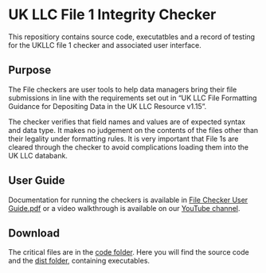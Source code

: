 # UK LLC File 1 Integrity Checker
This repositiory contains source code, executatbles and a record of testing for the UKLLC file 1 checker and associated user interface.
## Purpose
The File checkers are user tools to help data managers bring their file submissions in line with the 
requirements set out in “UK LLC File Formatting Guidance for Depositing Data in the UK LLC Resource v1.15”. 

The checker verifies that field names and values are of expected syntax and data type. It makes no judgement on the contents
of the files other than their legality under formatting rules. It is very important that File 1s are cleared through the checker 
to avoid complications loading them into the UK LLC databank. 

## User Guide

Documentation for running the checkers is available in [File Checker User Guide.pdf](https://github.com/UKLLC/File-Checker/blob/main/File%20Checker%20User%20Guide.pdf) 
or a video walkthrough is available on our [YouTube channel](https://youtu.be/E3M1bAFHrNs).

## Download

The critical files are in the [code folder](https://github.com/UKLLC/File-Checker/tree/main/code). Here you will find the source code and the [dist folder](https://github.com/UKLLC/File-Checker/tree/main/code/dist), containing executables.
